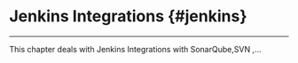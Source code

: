 # Jenkins Integrations {#jenkins}

---

This chapter deals with Jenkins Integrations with SonarQube,SVN ,...

